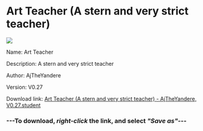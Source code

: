 # Art Teacher (A stern and very strict teacher)

<img src = "https://raw.githubusercontent.com/Arbiter1223/Koukou-Gurashi-Custom-Students/master/Students/Files/Art%20Teacher%20(A%20stern%20and%20very%20strict%20teacher).png">

Name: Art Teacher

Description: A stern and very strict teacher

Author: AjTheYandere

Version: V0.27

Download link: <a href="https://raw.githubusercontent.com/Arbiter1223/Koukou-Gurashi-Custom-Students/master/Students/Files/Art%20Teacher%20(A%20stern%20and%20very%20strict%20teacher)%20-%20AjTheYandere%2C%20V0.27.student">Art Teacher (A stern and very strict teacher) - AjTheYandere, V0.27.student</a>

### ---**To download, _right-click_ the link, and select _"Save as"_**---
